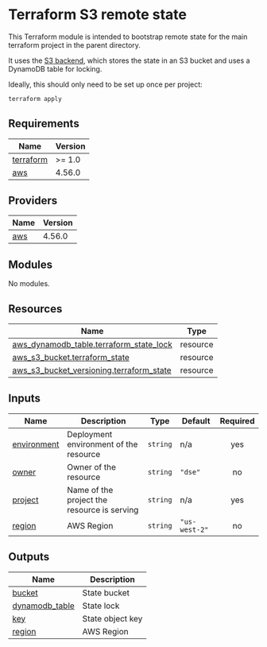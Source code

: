 # Terraform S3 remote state

This Terraform module is intended to bootstrap remote state for the main terraform
project in the parent directory.

It uses the [S3 backend](https://developer.hashicorp.com/terraform/language/settings/backends/s3),
which stores the state in an S3 bucket and uses a DynamoDB table for locking.

Ideally, this should only need to be set up once per project:

```bash
terraform apply
```

<!-- BEGIN_TF_DOCS -->
## Requirements

| Name | Version |
|------|---------|
| <a name="requirement_terraform"></a> [terraform](#requirement\_terraform) | >= 1.0 |
| <a name="requirement_aws"></a> [aws](#requirement\_aws) | 4.56.0 |

## Providers

| Name | Version |
|------|---------|
| <a name="provider_aws"></a> [aws](#provider\_aws) | 4.56.0 |

## Modules

No modules.

## Resources

| Name | Type |
|------|------|
| [aws_dynamodb_table.terraform_state_lock](https://registry.terraform.io/providers/hashicorp/aws/4.56.0/docs/resources/dynamodb_table) | resource |
| [aws_s3_bucket.terraform_state](https://registry.terraform.io/providers/hashicorp/aws/4.56.0/docs/resources/s3_bucket) | resource |
| [aws_s3_bucket_versioning.terraform_state](https://registry.terraform.io/providers/hashicorp/aws/4.56.0/docs/resources/s3_bucket_versioning) | resource |

## Inputs

| Name | Description | Type | Default | Required |
|------|-------------|------|---------|:--------:|
| <a name="input_environment"></a> [environment](#input\_environment) | Deployment environment of the resource | `string` | n/a | yes |
| <a name="input_owner"></a> [owner](#input\_owner) | Owner of the resource | `string` | `"dse"` | no |
| <a name="input_project"></a> [project](#input\_project) | Name of the project the resource is serving | `string` | n/a | yes |
| <a name="input_region"></a> [region](#input\_region) | AWS Region | `string` | `"us-west-2"` | no |

## Outputs

| Name | Description |
|------|-------------|
| <a name="output_bucket"></a> [bucket](#output\_bucket) | State bucket |
| <a name="output_dynamodb_table"></a> [dynamodb\_table](#output\_dynamodb\_table) | State lock |
| <a name="output_key"></a> [key](#output\_key) | State object key |
| <a name="output_region"></a> [region](#output\_region) | AWS Region |
<!-- END_TF_DOCS -->
